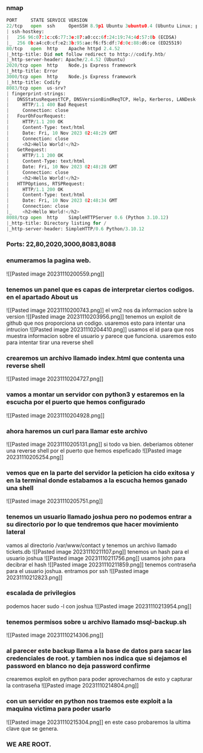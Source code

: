 ### nmap
```python
PORT     STATE SERVICE VERSION
22/tcp   open  ssh     OpenSSH 8.9p1 Ubuntu 3ubuntu0.4 (Ubuntu Linux; protocol 2.0)
| ssh-hostkey: 
|   256 96:07:1c:c6:77:3e:07:a0:cc:6f:24:19:74:4d:57:0b (ECDSA)
|_  256 0b:a4:c0:cf:e2:3b:95:ae:f6:f5:df:7d:0c:88:d6:ce (ED25519)
80/tcp   open  http    Apache httpd 2.4.52
|_http-title: Did not follow redirect to http://codify.htb/
|_http-server-header: Apache/2.4.52 (Ubuntu)
2020/tcp open  http    Node.js Express framework
|_http-title: Error
3000/tcp open  http    Node.js Express framework
|_http-title: Codify
8083/tcp open  us-srv?
| fingerprint-strings: 
|   DNSStatusRequestTCP, DNSVersionBindReqTCP, Help, Kerberos, LANDesk-RC, LDAPBindReq, LDAPSearchReq, LPDString, RPCCheck, SIPOptions, SMBProgNeg, SSLSessionReq, TLSSessionReq, TerminalServerCookie, X11Probe: 
|     HTTP/1.1 400 Bad Request
|     Connection: close
|   FourOhFourRequest: 
|     HTTP/1.1 200 OK
|     Content-Type: text/html
|     Date: Fri, 10 Nov 2023 02:48:29 GMT
|     Connection: close
|     <h2>Hello World!</h2>
|   GetRequest: 
|     HTTP/1.1 200 OK
|     Content-Type: text/html
|     Date: Fri, 10 Nov 2023 02:48:28 GMT
|     Connection: close
|     <h2>Hello World!</h2>
|   HTTPOptions, RTSPRequest: 
|     HTTP/1.1 200 OK
|     Content-Type: text/html
|     Date: Fri, 10 Nov 2023 02:48:34 GMT
|     Connection: close
|_    <h2>Hello World!</h2>
8088/tcp open  http    SimpleHTTPServer 0.6 (Python 3.10.12)
|_http-title: Directory listing for /
|_http-server-header: SimpleHTTP/0.6 Python/3.10.12
```
### Ports: 22,80,2020,3000,8083,8088

### enumeramos la pagina web.
![[Pasted image 20231110200559.png]]
### tenemos un panel que es capas de interpretar ciertos codigos. en el apartado About us
![[Pasted image 20231110200743.png]]
el vm2 nos da informacion sobre la version 
![[Pasted image 20231110203956.png]]
tenemos un exploit de github que nos proporciona un codigo. usaremos esto para intentar una intrucion
![[Pasted image 20231110204410.png]]
usamos el id para que nos muestra informacion sobre el usuario y parece que funciona. usaremos esto para intentar tirar una reverse shell
### crearemos un archivo llamado index.html que contenta una reverse shell
![[Pasted image 20231110204727.png]]
### vamos a montar un servidor con python3 y estaremos en la escucha por el puerto que hemos configurado
![[Pasted image 20231110204928.png]]
### ahora haremos un curl para llamar este archivo
![[Pasted image 20231110205131.png]]
si todo va bien. deberiamos obtener una reverse shell por el puerto que hemos espeficado
![[Pasted image 20231110205254.png]]
### vemos que en la parte del servidor la peticion ha cido exitosa y en la terminal donde estabamos a la escucha hemos ganado una shell
![[Pasted image 20231110205751.png]]
### tenemos un usuario llamado joshua pero no podemos entrar a su directorio por lo que tendremos que hacer movimiento lateral
vamos al directorio /var/www/contact y tenemos un archivo llamado tickets.db
![[Pasted image 20231110211107.png]]
tenemos un hash para el usuario joshua 
![[Pasted image 20231110211756.png]]
usamos john para decibrar el hash
![[Pasted image 20231110211859.png]]
tenemos contraseña para el usuario joshua. entramos por ssh
![[Pasted image 20231110212823.png]]
### escalada de privilegios
podemos hacer sudo -l con joshua
![[Pasted image 20231110213954.png]]
### tenemos permisos sobre u archivo llamado msql-backup.sh
![[Pasted image 20231110214306.png]]
### al parecer este backup llama a la base de datos para sacar las credenciales de root. y tambien nos indica que si dejamos el password en blanco no deja password confirme

crearemos exploit en python para poder aprovecharnos de esto y capturar la contraseña
![[Pasted image 20231110214804.png]]
### con un servidor en python nos traemos este exploit a la maquina victima para poder usarlo
![[Pasted image 20231110215304.png]]
en este caso probaremos la ultima clave que se genera.
### WE ARE ROOT.
